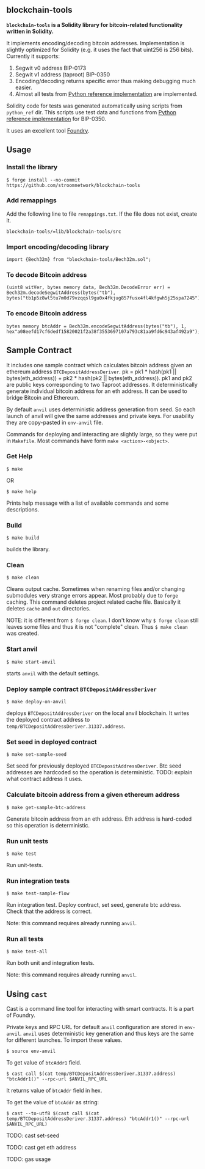 ## blockchain-tools

**`blockchain-tools` is a Solidity library for bitcoin-related functionality written in Solidity.**

It implements encoding/decoding bitcoin addresses. 
Implementation is slightly optimized for Solidity (e.g. it uses the fact that uint256 is 256 bits).
Currently it supports:
1. Segwit v0 address BIP-0173
2. Segwit v1 address (taproot) BIP-0350 
3. Encoding/decoding returns specific error thus making debugging much easier.
4. Almost all tests from [Python reference implementation](https://github.com/sipa/bech32/tree/master/ref/python) are implemented.

Solidity code for tests was generated automatically using scripts from `python_ref` dir. This scripts use test data and functions from [Python reference implementation](https://github.com/sipa/bech32/tree/master/ref/python) for BIP-0350.

It uses an excellent tool [Foundry](https://book.getfoundry.sh/).

## Usage

### Install the library
```shell
$ forge install --no-commit https://github.com/stroomnetwork/blockchain-tools
```

### Add remappings
Add the following line to file `remappings.txt`. If the file does not exist, create it.
```
blockchain-tools/=lib/blockchain-tools/src
```

### Import encoding/decoding library
```solidity
import {Bech32m} from "blockchain-tools/Bech32m.sol";
```

### To decode Bitcoin address
```solidity
(uint8 witVer, bytes memory data, Bech32m.DecodeError err) = Bech32m.decodeSegwitAddress(bytes("tb"), bytes("tb1p5z8wl5tu7m0d79vzqqsl9gu0x4fkjug857fusx4fl4kfgwh5j25spa7245"));
```

### To encode Bitcoin address
```solidity
bytes memory btcAddr = Bech32m.encodeSegwitAddress(bytes("tb"), 1, hex"a08eefd17cf6dedf15820021f2a38f3553697107a793c81aa9fd6c943af492a9");
```

## Sample Contract
It includes one sample contract which calculates bitcoin address given an ethereum address `BTCDepositAddressDeriver`. pk = pk1 * hash(pk1 || bytes(eth_address)) + pk2 * hash(pk2 || bytes(eth_address)). pk1 and pk2 are public keys corresponding to two Taproot addresses. 
It deterministically generate individual bitcoin address for an eth address. It can be used to bridge Bitcoin and Ethereum.

By default `anvil` uses deterministic address generation from seed. So each launch of anvil will give the same addresses and private keys. For usability they are copy-pasted in `env-anvil` file.

Commands for deploying and interacting are slightly large, so they were put in `Makefile`. Most commands have form `make <action>-<object>`.

### Get Help
```shell 
$ make
```
OR
```shell
$ make help
```

Prints help message with a list of available commands and some descriptions.

### Build
```shell 
$ make build
```
builds the library.

### Clean
```shell 
$ make clean
```
Cleans output cache. Sometimes when renaming files and/or changing submodules very strange errors appear. Most probably due to `forge` caching. This command deletes project related cache file. Basically it deletes `cache` and `out` directories. 

NOTE: it is different from `$ forge clean`. I don't know why `$ forge clean` still leaves some files and thus it is not "complete" clean. Thus `$ make clean` was created.

### Start anvil
```shell
$ make start-anvil
``` 
starts `anvil` with the default settings.

### Deploy sample contract `BTCDepositAddressDeriver`
```shell 
$ make deploy-on-anvil
``` 
deploys `BTCDepositAddressDeriver` on the local anvil blockchain. It writes the deployed contract address to `temp/BTCDepositAddressDeriver.31337.address`.

### Set seed in deployed contract
```shell 
$ make set-sample-seed
``` 
Set seed for previously deployed `BTCDepositAddressDeriver`. Btc seed addresses are hardcoded so the operation is deterministic.
TODO: explain what contract address it uses.

### Calculate bitcoin address from a given ethereum address
```shell 
$ make get-sample-btc-address
```
Generate bitcoin address from an eth address. Eth address is hard-coded so this operation is deterministic.

### Run unit tests
```shell 
$ make test
``` 
Run unit-tests.

### Run integration tests
```shell 
$ make test-sample-flow
```
Run integration test. Deploy contract, set seed, generate btc address. Check that the address is correct.

Note: this command requires already running `anvil`. 

### Run all tests
```shell 
$ make test-all
```
Run both unit and integration tests.

Note: this command requires already running `anvil`. 

## Using `cast`
Cast is a command line tool for interacting with smart contracts. It is a part of Foundry.

Private keys and RPC URL for default `anvil` configuration are stored in `env-anvil`. `anvil` uses deterministic key generation and thus keys are the same for different launches.
To import these values.
```shell
$ source env-anvil
```

To get value of `btcAddr1` field.
```shell
$ cast call $(cat temp/BTCDepositAddressDeriver.31337.address) "btcAddr1()" --rpc-url $ANVIL_RPC_URL
```
It returns value of `btcAddr` field in hex. 

To get the value of `btcAddr` as string:
```shell
$ cast --to-utf8 $(cast call $(cat temp/BTCDepositAddressDeriver.31337.address) "btcAddr1()" --rpc-url $ANVIL_RPC_URL)
``` 

TODO: cast set-seed

TODO: cast get eth address

TODO: gas usage

